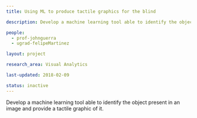 ```yaml
---
title: Using ML to produce tactile graphics for the blind

description: Develop a machine learning tool able to identify the object present in an image and provide a tactile graphic of it.

people:
  - prof-johnguerra
  - ugrad-felipeMartinez

layout: project  

research_area: Visual Analytics

last-updated: 2018-02-09

status: inactive
---
```

Develop a machine learning tool able to identify the object present in an image and provide a tactile graphic of it.
